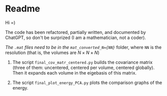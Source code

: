 # Readme

Hi =)

The code has been refactored, partially written, and documented by ChatGPT, so don't be surprized (I am a mathematician, not a coder).

*The `.mat` files need to be in the `mat_converted_N={NN}`* folder, where `NN` is the resolution (that is, the volumes are $N \times N \times N$)

1. The script `final_cov_matr_centered.py` builds the covariance matrix (three of them: uncentered, centered per volume, centered globally). Then it expands each volume in the eigebasis of this matrix.

2. The script `final_plot_energy_PCA.py` plots the comparison graphs of the energy.
